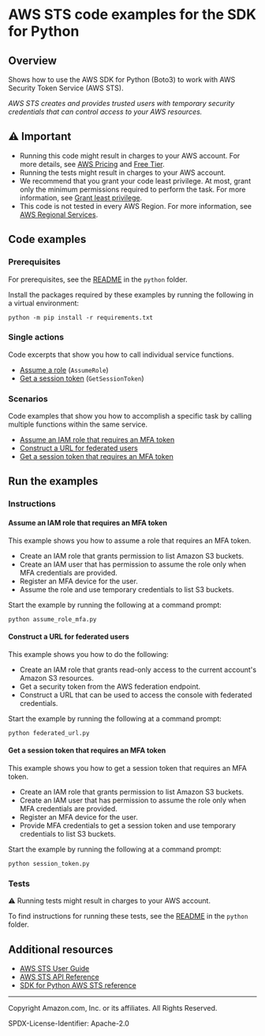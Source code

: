 <!--Generated by WRITEME on 2023-10-13 17:49:17.610161 (UTC)-->
# AWS STS code examples for the SDK for Python

## Overview

Shows how to use the AWS SDK for Python (Boto3) to work with AWS Security Token Service (AWS STS).

<!--custom.overview.start-->
<!--custom.overview.end-->

*AWS STS creates and provides trusted users with temporary security credentials that can control access to your AWS resources.*

## ⚠ Important

* Running this code might result in charges to your AWS account. For more details, see [AWS Pricing](https://aws.amazon.com/pricing/?aws-products-pricing.sort-by=item.additionalFields.productNameLowercase&aws-products-pricing.sort-order=asc&awsf.Free%20Tier%20Type=*all&awsf.tech-category=*all) and [Free Tier](https://aws.amazon.com/free/?all-free-tier.sort-by=item.additionalFields.SortRank&all-free-tier.sort-order=asc&awsf.Free%20Tier%20Types=*all&awsf.Free%20Tier%20Categories=*all).
* Running the tests might result in charges to your AWS account.
* We recommend that you grant your code least privilege. At most, grant only the minimum permissions required to perform the task. For more information, see [Grant least privilege](https://docs.aws.amazon.com/IAM/latest/UserGuide/best-practices.html#grant-least-privilege).
* This code is not tested in every AWS Region. For more information, see [AWS Regional Services](https://aws.amazon.com/about-aws/global-infrastructure/regional-product-services).

<!--custom.important.start-->
<!--custom.important.end-->

## Code examples

### Prerequisites

For prerequisites, see the [README](../../README.md#Prerequisites) in the `python` folder.

Install the packages required by these examples by running the following in a virtual environment:

```
python -m pip install -r requirements.txt
```

<!--custom.prerequisites.start-->
<!--custom.prerequisites.end-->

### Single actions

Code excerpts that show you how to call individual service functions.

* [Assume a role](assume_role_mfa.py#L165) (`AssumeRole`)
* [Get a session token](session_token.py#L107) (`GetSessionToken`)

### Scenarios

Code examples that show you how to accomplish a specific task by calling multiple
functions within the same service.

* [Assume an IAM role that requires an MFA token](assume_role_mfa.py)
* [Construct a URL for federated users](federated_url.py)
* [Get a session token that requires an MFA token](session_token.py)

## Run the examples

### Instructions


<!--custom.instructions.start-->
<!--custom.instructions.end-->



#### Assume an IAM role that requires an MFA token

This example shows you how to assume a role that requires an MFA token. 

* Create an IAM role that grants permission to list Amazon S3 buckets.
* Create an IAM user that has permission to assume the role only when MFA credentials are provided.
* Register an MFA device for the user.
* Assume the role and use temporary credentials to list S3 buckets.

<!--custom.scenario_prereqs.sts_Scenario_AssumeRoleMfa.start-->
<!--custom.scenario_prereqs.sts_Scenario_AssumeRoleMfa.end-->

Start the example by running the following at a command prompt:

```
python assume_role_mfa.py
```


<!--custom.scenarios.sts_Scenario_AssumeRoleMfa.start-->
<!--custom.scenarios.sts_Scenario_AssumeRoleMfa.end-->

#### Construct a URL for federated users

This example shows you how to do the following:

* Create an IAM role that grants read-only access to the current account's Amazon S3 resources.
* Get a security token from the AWS federation endpoint.
* Construct a URL that can be used to access the console with federated credentials.

<!--custom.scenario_prereqs.sts_Scenario_ConstructFederatedUrl.start-->
<!--custom.scenario_prereqs.sts_Scenario_ConstructFederatedUrl.end-->

Start the example by running the following at a command prompt:

```
python federated_url.py
```


<!--custom.scenarios.sts_Scenario_ConstructFederatedUrl.start-->
<!--custom.scenarios.sts_Scenario_ConstructFederatedUrl.end-->

#### Get a session token that requires an MFA token

This example shows you how to get a session token that requires an MFA token. 

* Create an IAM role that grants permission to list Amazon S3 buckets.
* Create an IAM user that has permission to assume the role only when MFA credentials are provided.
* Register an MFA device for the user.
* Provide MFA credentials to get a session token and use temporary credentials to list S3 buckets.

<!--custom.scenario_prereqs.sts_Scenario_SessionTokenMfa.start-->
<!--custom.scenario_prereqs.sts_Scenario_SessionTokenMfa.end-->

Start the example by running the following at a command prompt:

```
python session_token.py
```


<!--custom.scenarios.sts_Scenario_SessionTokenMfa.start-->
<!--custom.scenarios.sts_Scenario_SessionTokenMfa.end-->

### Tests

⚠ Running tests might result in charges to your AWS account.


To find instructions for running these tests, see the [README](../../README.md#Tests)
in the `python` folder.



<!--custom.tests.start-->
<!--custom.tests.end-->

## Additional resources

* [AWS STS User Guide](https://docs.aws.amazon.com/IAM/latest/UserGuide/id_credentials_temp.html)
* [AWS STS API Reference](https://docs.aws.amazon.com/STS/latest/APIReference/welcome.html)
* [SDK for Python AWS STS reference](https://boto3.amazonaws.com/v1/documentation/api/latest/reference/services/sts.html)

<!--custom.resources.start-->
<!--custom.resources.end-->

---

Copyright Amazon.com, Inc. or its affiliates. All Rights Reserved.

SPDX-License-Identifier: Apache-2.0